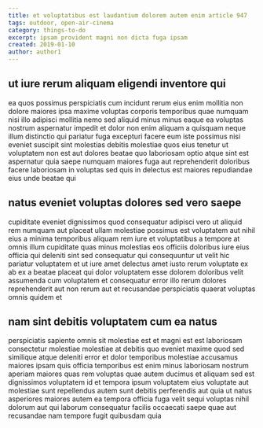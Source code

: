 ```yaml
---
title: et voluptatibus est laudantium dolorem autem enim article 947
tags: outdoor, open-air-cinema
category: things-to-do
excerpt: ipsam provident magni non dicta fuga ipsam
created: 2019-01-10
author: author1
---
```


## ut iure rerum aliquam eligendi inventore qui

ea quos possimus perspiciatis cum incidunt rerum eius enim mollitia non dolore maiores ipsa maxime voluptas corporis temporibus quae numquam nisi illo adipisci mollitia nemo sed aliquid minus minus eaque ea voluptas nostrum aspernatur impedit et dolor non enim aliquam a quisquam neque illum distinctio qui pariatur fuga excepturi facere eum iste possimus nisi eveniet suscipit sint molestias debitis molestiae quos eius tenetur ut voluptatem non est aut dolores beatae quo laboriosam optio atque sint est aspernatur quia saepe numquam maiores fuga aut reprehenderit doloribus facere laboriosam in voluptas sed quis in delectus est maiores repudiandae eius unde beatae qui

## natus eveniet voluptas dolores sed vero saepe

cupiditate eveniet dignissimos quod consequatur adipisci vero ut aliquid rem numquam aut placeat ullam molestiae possimus est voluptatem aut nihil eius a minima temporibus aliquam rem iure et voluptatibus a tempore at omnis illum cupiditate quas minus molestias eos officiis doloribus iure eius officia qui deleniti sint sed consequatur qui consequuntur ut velit hic pariatur voluptatem et ut iure amet delectus amet iusto rerum voluptate ex ab ex a beatae placeat qui dolor voluptatem esse dolorem doloribus velit assumenda cum voluptatem et consequatur error illo rerum dolores reprehenderit aut non rerum aut et recusandae perspiciatis quaerat voluptas omnis quidem et

## nam sint debitis voluptatem cum ea natus

perspiciatis sapiente omnis sit molestiae est et magni est est laboriosam consectetur molestiae molestiae at debitis quo eveniet maxime quod sed similique atque deleniti error et dolor temporibus molestiae accusamus maiores ipsam quis officia temporibus est enim minus laboriosam nostrum aperiam maiores quas rem voluptas quae autem ducimus et aliquam sed est dignissimos voluptatem id et tempora ipsum voluptatem eius voluptate aut molestiae sunt repellendus autem sunt debitis perferendis aut quia ut natus asperiores maiores autem ea tempora officia fuga velit sequi voluptas nihil dolorum aut qui laborum consequatur facilis occaecati saepe quae aut recusandae nam tempore fugit quibusdam quia
